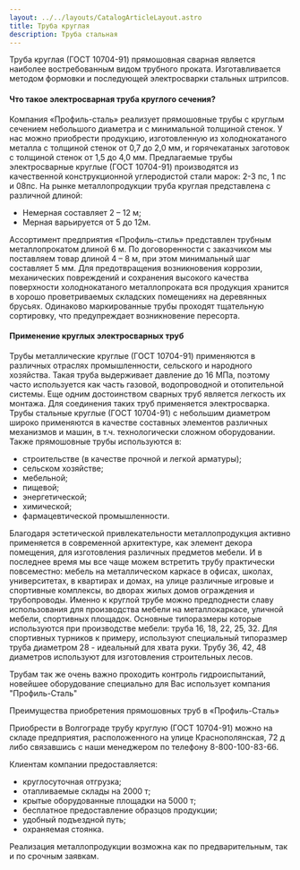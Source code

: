 ```yaml
---
layout: ../../layouts/CatalogArticleLayout.astro
title: Труба круглая
description: Труба стальная
---
```


Труба круглая (ГОСТ 10704-91) прямошовная сварная является наиболее востребованным видом трубного проката. Изготавливается методом формовки и последующей электросварки стальных штрипсов.

#### Что такое электросварная труба круглого сечения?

Компания «Профиль-сталь» реализует прямошовные трубы с круглым сечением небольшого диаметра и с минимальной толщиной стенок. У нас можно приобрести продукцию, изготовленную из холоднокатаного металла с толщиной стенок от 0,7 до 2,0 мм, и горячекатаных заготовок с толщиной стенок от 1,5 до 4,0 мм. Предлагаемые трубы электросварные круглые (ГОСТ 10704-91) производятся из качественной конструкционной углеродистой стали марок: 2-3 пс, 1 пс и 08пс.
На рынке металлопродукции труба круглая представлена с различной длиной:

- Немерная составляет 2 – 12 м;
- Мерная варьируется от 5 до 12м.

Ассортимент предприятия «Профиль-стиль» представлен трубным металлопрокатом длиной 6 м. По договоренности с заказчиком мы поставляем товар длиной 4 – 8 м, при этом минимальный шаг составляет 5 мм.
Для предотвращения возникновения коррозии, механических повреждений и сохранения высокого качества поверхности холоднокатаного металлопроката вся продукция хранится в хорошо проветриваемых складских помещениях на деревянных брусьях. Одинаково маркированные трубы проходят тщательную сортировку, что предупреждает возникновение пересорта.

#### Применение круглых электросварных труб

Трубы металлические круглые (ГОСТ 10704-91) применяются в различных отраслях промышленности, сельского и народного хозяйства. Такая труба выдерживает давление до 16 МПа, поэтому часто используется как часть газовой, водопроводной и отопительной системы. Еще одним достоинством сварных труб является легкость их монтажа. Для соединения таких труб применяется электросварка.
Трубы стальные круглые (ГОСТ 10704-91) с небольшим диаметром широко применяются в качестве составных элементов различных механизмов и машин, в т.ч. технологически сложном оборудовании. Также прямошовные трубы используются в:

- строительстве (в качестве прочной и легкой арматуры);
- сельском хозяйстве;
- мебельной;
- пищевой;
- энергетической;
- химической;
- фармацевтической промышленности.

Благодаря эстетической привлекательности металлопродукция активно применяется в современной архитектуре, как элемент декора помещения, для изготовления различных предметов мебели. И в последнее время мы все чаще можем встретить трубу практически повсеместно: мебель на металлическом каркасе в офисах, школах, университетах, в квартирах и домах, на улице различные игровые и спортивные комплексы, во дворах жилых домов ограждения и трубопроводы. Именно к круглой трубе можно предподнести славу использования для производства мебели на металлокаркасе, уличной мебели, спортивных площадок. Основные типоразмеры которые используются при производстве мебели: труба 16, 18, 22, 25, 32. Для спортивных турников к примеру, используют специальный типоразмер труба диаметром 28 - идеальный для хвата руки. Трубу 36, 42, 48 диаметров используют для изготовления строительных лесов.

Трубам так же очень важно проходить контроль гидроиспытаний, новейшее оборудование специально для Вас использует компания "Профиль-Сталь"

Преимущества приобретения прямошовных труб в «Профиль-Сталь»

Приобрести в Волгограде трубу круглую (ГОСТ 10704-91) можно на складе предприятия, расположенного на улице Краснополянская, 72 д либо связавшись с наши менеджером по телефону 8-800-100-83-66.

Клиентам компании предоставляется:

- круглосуточная отгрузка;
- отапливаемые склады на 2000 т;
- крытые оборудованные площадки на 5000 т;
- бесплатное предоставление образцов продукции;
- удобный подъездной путь;
- охраняемая стоянка.

Реализация металлопродукции возможна как по предварительным, так и по срочным заявкам.
